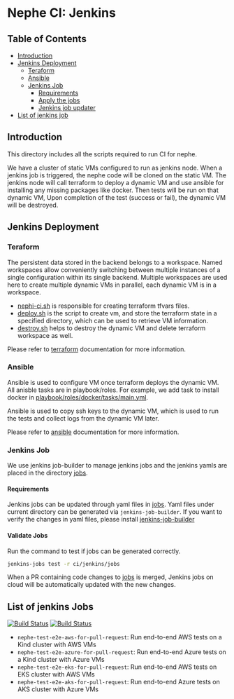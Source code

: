 # Nephe CI: Jenkins

## Table of Contents

<!-- toc -->
- [Introduction](#introduction)
- [Jenkins Deployment](#jenkins-deployment)
  - [Teraform](#teraform)
  - [Ansible](#ansible)
  - [Jenkins Job](#jenkins-job)
    - [Requirements](#requirements)
    - [Apply the jobs](#apply-the-jobs)
    - [Jenkins job updater](#jenkins-job-updater)
- [List of jenkins job](#list-of-jenkins-jobs)
<!-- /toc -->

## Introduction

This directory includes all the scripts required to run CI for nephe.

We have a cluster of static VMs configured to run as jenkins node.  When a jenkins
job is triggered, the nephe code will be cloned on the static VM. The jenkins node
will call terraform to deploy a dynamic VM and use ansible for installing any missing
packages like docker. Then tests will be run on that dynamic VM, Upon completion
of the test (success or fail), the dynamic VM will be destroyed.

## Jenkins Deployment

### Teraform

The persistent data stored in the backend belongs to a workspace. Named workspaces allow
conveniently switching between multiple instances of a single configuration within its single
backend. Multiple workspaces are used here to create multiple dynamic VMs in parallel, each
dynamic VM is in a workspace.

- [nephi-ci.sh](./nephe-ci.sh) is responsible for creating terraform tfvars files.
- [deploy.sh](./deploy.sh) is the script to create vm, and store the terraform state
in a specified directory, which can be used to retrieve VM information.
- [destroy.sh](./destroy.sh) helps to destroy the dynamic VM and delete terraform workspace as well.

Please refer to [terraform](https://www.terraform.io/docs) documentation for more information.

### Ansible

Ansible is used to configure VM once terraform deploys the dynamic VM. All anisble
tasks are in playbook/roles. For example, we add task to install docker in
[playbook/roles/docker/tasks/main.yml](playbook/roles/docker/tasks/main.yml).

Ansible is used to copy ssh keys to the dynamic VM, which is used to run the tests
and collect logs from the dynamic VM later.

Please refer to [ansible](https://docs.ansible.com/) documentation for more information.

### Jenkins Job

We use jenkins job-builder to manage jenkins jobs and the jenkins yamls are placed in
the directory [jobs](./jobs).

#### Requirements

Jenkins jobs can be updated through yaml files in [jobs](./jobs).
Yaml files under current directory can be generated via `jenkins-job-builder`.
If you want to verify the changes in yaml files, please install
[jenkins-job-builder](https://jenkins-job-builder.readthedocs.io/en/latest/index.html)

#### Validate Jobs

Run the command to test if jobs can be generated correctly.

```bash
jenkins-jobs test -r ci/jenkins/jobs
```

When a PR containing code changes to [jobs](./jobs) is merged, Jenkins jobs on
cloud will be automatically updated with the new changes.

## List of jenkins Jobs

[![Build Status](https://jenkins.antrea-ci.rocks/buildStatus/icon?job=nephe-test-aws&subject=AWS%20Tests%20On%20Kind)](https://jenkins.antrea-ci.rocks/view/nephe/job/nephe-test-aws/) [![Build Status](https://jenkins.antrea-ci.rocks/buildStatus/icon?job=nephe-test-azure&subject=Azure%20Tests%20On%20Kind)](https://jenkins.antrea-ci.rocks/view/nephe/job/nephe-test-azure/)

- `nephe-test-e2e-aws-for-pull-request`: Run end-to-end AWS tests on a Kind cluster with AWS VMs
- `nephe-test-e2e-azure-for-pull-request`: Run end-to-end Azure tests on a Kind cluster with Azure VMs
- `nephe-test-e2e-eks-for-pull-request`: Run end-to-end AWS tests on EKS cluster with AWS VMs
- `nephe-test-e2e-aks-for-pull-request`: Run end-to-end Azure tests on AKS cluster with Azure VMs
